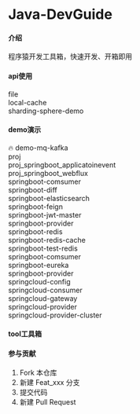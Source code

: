 # Java-DevGuide

#### 介绍
程序猿开发工具箱，快速开发、开箱即用

#### api使用
file  
local-cache  
sharding-sphere-demo  


#### demo演示
:fire: demo-mq-kafka  
proj   
proj_springboot_applicatoinevent  
proj_springboot_webflux  
springboot-comsumer  
springboot-diff  
springboot-elasticsearch  
springboot-feign  
springboot-jwt-master  
springboot-provider  
springboot-redis  
springboot-redis-cache  
springboot-test-redis  
springboot-comsumer  
springboot-eureka  
springboot-provider  
springcloud-config  
springcloud-consumer  
springcloud-gateway  
springcloud-provider  
springcloud-provider-cluster  

#### tool工具箱


#### 参与贡献
1.  Fork 本仓库
2.  新建 Feat_xxx 分支
3.  提交代码
4.  新建 Pull Request

